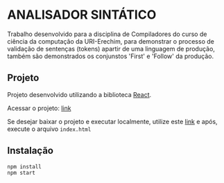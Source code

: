 # ANALISADOR SINTÁTICO 

Trabalho desenvolvido para a disciplina de Compiladores do curso de ciência da computação da URI-Erechim, para demonstrar o processo de validação de sentenças (tokens) apartir de uma linguagem de produção, também são demonstrados os conjunstos 'First' e 'Follow' da produção.

## Projeto

Projeto desenvolvido utilizando a biblioteca [React](https://github.com/facebook/react).

Acessar o projeto: [link](https://juliocesarceron.github.io/analisador-sintatico/)

Se desejar baixar o projeto e executar localmente, utilize este [link](https://github.com/JulioCesarCeron/analisador-sintatico/archive/download.zip) 
e após, execute o arquivo `index.html` 

## Instalação

    npm install
    npm start